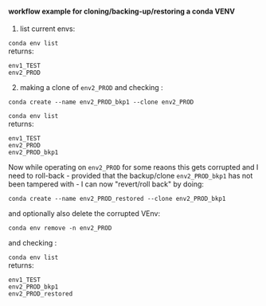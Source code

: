 #### workflow example for cloning/backing-up/restoring a conda VENV


1. list current envs:  

`conda env list`  
returns:
```
env1_TEST
env2_PROD
```
2. making a clone of `env2_PROD` and checking :  

`conda create --name env2_PROD_bkp1 --clone env2_PROD`

`conda env list`  
returns:
```
env1_TEST
env2_PROD
env2_PROD_bkp1
```

Now while operating on `env2_PROD` for some reaons this gets corrupted and I need to roll-back - provided that the backup/clone `env2_PROD_bkp1` has not been tampered with - I can now "revert/roll back" by doing:

`conda create --name env2_PROD_restored --clone env2_PROD_bkp1`

and optionally also delete the corrupted VEnv:

`conda env remove -n env2_PROD`

and checking :


`conda env list`  
returns:
```
env1_TEST
env2_PROD_bkp1
env2_PROD_restored
```
